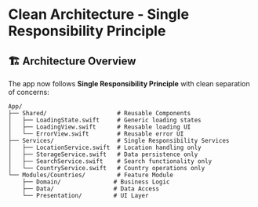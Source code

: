 # Clean Architecture - Single Responsibility Principle

## 🏗️ **Architecture Overview**

The app now follows **Single Responsibility Principle** with clean separation of concerns:

```
App/
├── Shared/                    # Reusable Components
│   ├── LoadingState.swift     # Generic loading states
│   ├── LoadingView.swift      # Reusable loading UI
│   └── ErrorView.swift        # Reusable error UI
├── Services/                  # Single Responsibility Services
│   ├── LocationService.swift  # Location handling only
│   ├── StorageService.swift   # Data persistence only
│   ├── SearchService.swift    # Search functionality only
│   └── CountryService.swift   # Country operations only
└── Modules/Countries/         # Feature Module
    ├── Domain/               # Business Logic
    ├── Data/                 # Data Access
    └── Presentation/         # UI Layer
```

